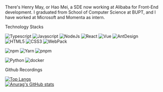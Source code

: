 There's Henry May, or Hao Mei, a SDE now working at Alibaba for Front-End development. I graduated from School of Computer Science at BUPT, and I have worked at Microsoft and Momenta as intern. 

Technology Stacks

![Typescript](https://img.shields.io/badge/-Typescript-000?style=for-the-badge&logo=Typescript&logoColor=white)
![Javascript](https://img.shields.io/badge/-Javascript-000?style=for-the-badge&logo=Javascript&logoColor=white)
![NodeJs](https://img.shields.io/badge/-NodeJs-000?style=for-the-badge&logo=Node.js&logoColor=white)
![React](https://img.shields.io/badge/-React-000?style=for-the-badge&logo=react&logoColor=white)
![Vue](https://img.shields.io/badge/-Vue-000?style=for-the-badge&logo=vue.js&logoColor=white) 
![AntDesign](https://img.shields.io/badge/-AntDesign-000?style=for-the-badge&logo=ant-design&logoColor=white)
![HTML5](https://img.shields.io/badge/-HTML5-000?style=for-the-badge&logo=HTML5&logoColor=white) 
![CSS3](https://img.shields.io/badge/css3-000?style=for-the-badge&logo=css3&logoColor=white)
![WebPack](https://img.shields.io/badge/WebPack-000?style=for-the-badge&logo=webpack&logoColor=white)

![npm](https://img.shields.io/badge/-NPM-000?style=for-the-badge&logo=npm&logoColor=white)
![Yarn](https://img.shields.io/badge/-Yarn-000?style=for-the-badge&logo=yarn&logoColor=white)
![pnpm](https://img.shields.io/badge/-Pnpm-000?style=for-the-badge&logo=pnpm&logoColor=white)

![Python](https://img.shields.io/badge/python-000?style=for-the-badge&logo=python&logoColor=white)
![docker](https://img.shields.io/badge/-Docker-000?style=for-the-badge&logo=docker&logoColor=white)

Github Recordings

[![Top Langs](https://github-readme-stats.vercel.app/api/top-langs/?username=MBR000&layout=compact&title_color=007bff&text_color=e7e7e7&icon_color=007bff&bg_color=171c28)](https://github.com/anuraghazra/github-readme-stats)
<br>
[![Anurag's GitHub stats](https://github-readme-stats.vercel.app/api?username=MBR000&show_icons=true&title_color=007bff&text_color=e7e7e7&icon_color=007bff&bg_color=171c28)](https://github.com/anuraghazra/github-readme-stats)
